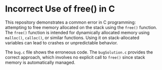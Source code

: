 # Incorrect Use of free() in C
This repository demonstrates a common error in C programming: attempting to free memory allocated on the stack using the `free()` function.  The `free()` function is intended for dynamically allocated memory using `malloc()`, `calloc()`, or similar functions. Using it on stack-allocated variables can lead to crashes or unpredictable behavior.

The `bug.c` file shows the erroneous code. The `bugSolution.c` provides the correct approach, which involves no explicit call to `free()` since stack memory is automatically managed.